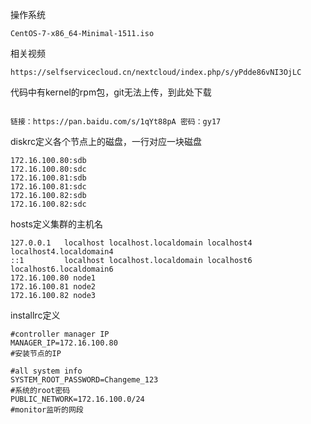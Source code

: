 操作系统
```
CentOS-7-x86_64-Minimal-1511.iso
```
相关视频
```
https://selfservicecloud.cn/nextcloud/index.php/s/yPdde86vNI3OjLC
```

代码中有kernel的rpm包，git无法上传，到此处下载
```

链接：https://pan.baidu.com/s/1qYt88pA 密码：gy17
```

diskrc定义各个节点上的磁盘，一行对应一块磁盘


```
172.16.100.80:sdb
172.16.100.80:sdc
172.16.100.81:sdb
172.16.100.81:sdc
172.16.100.82:sdb
172.16.100.82:sdc
```



hosts定义集群的主机名

```
127.0.0.1   localhost localhost.localdomain localhost4 localhost4.localdomain4
::1         localhost localhost.localdomain localhost6 localhost6.localdomain6
172.16.100.80 node1
172.16.100.81 node2
172.16.100.82 node3
```

installrc定义

```
#controller manager IP
MANAGER_IP=172.16.100.80
#安装节点的IP

#all system info
SYSTEM_ROOT_PASSWORD=Changeme_123
#系统的root密码
PUBLIC_NETWORK=172.16.100.0/24
#monitor监听的网段
```


